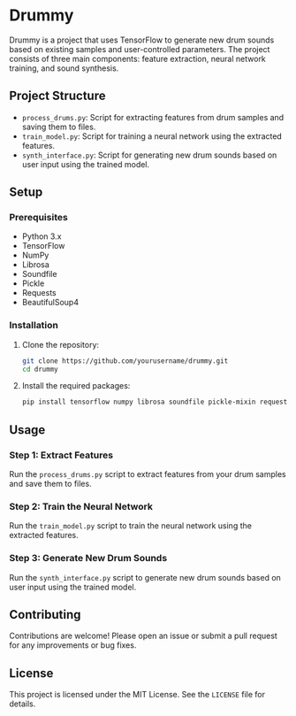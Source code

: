 # Drummy

Drummy is a project that uses TensorFlow to generate new drum sounds based on existing samples and user-controlled parameters. The project consists of three main components: feature extraction, neural network training, and sound synthesis.

## Project Structure

- `process_drums.py`: Script for extracting features from drum samples and saving them to files.
- `train_model.py`: Script for training a neural network using the extracted features.
- `synth_interface.py`: Script for generating new drum sounds based on user input using the trained model.

## Setup

### Prerequisites

- Python 3.x
- TensorFlow
- NumPy
- Librosa
- Soundfile
- Pickle
- Requests
- BeautifulSoup4

### Installation

1. Clone the repository:
    ```sh
    git clone https://github.com/yourusername/drummy.git
    cd drummy
    ```

2. Install the required packages:
    ```sh
    pip install tensorflow numpy librosa soundfile pickle-mixin requests beautifulsoup4
    ```

## Usage

### Step 1: Extract Features

Run the `process_drums.py` script to extract features from your drum samples and save them to files.

### Step 2: Train the Neural Network

Run the `train_model.py` script to train the neural network using the extracted features.

### Step 3: Generate New Drum Sounds

Run the `synth_interface.py` script to generate new drum sounds based on user input using the trained model.

## Contributing

Contributions are welcome! Please open an issue or submit a pull request for any improvements or bug fixes.

## License

This project is licensed under the MIT License. See the `LICENSE` file for details.